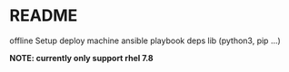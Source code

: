 # README

offline Setup deploy machine ansible playbook deps lib (python3, pip ...)

**NOTE: currently only support rhel 7.8**


